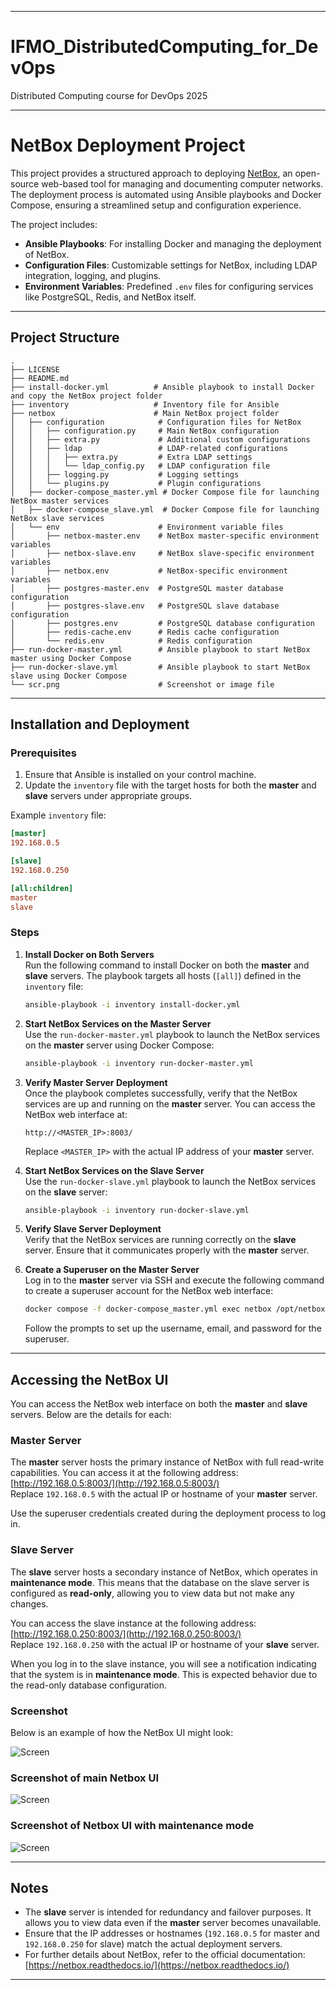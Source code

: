
---

# IFMO_DistributedComputing_for_DevOps

Distributed Computing course for DevOps 2025

---

# NetBox Deployment Project

This project provides a structured approach to deploying [NetBox](https://github.com/netbox-community/netbox), an open-source web-based tool for managing and documenting computer networks. The deployment process is automated using Ansible playbooks and Docker Compose, ensuring a streamlined setup and configuration experience.

The project includes:
- **Ansible Playbooks**: For installing Docker and managing the deployment of NetBox.
- **Configuration Files**: Customizable settings for NetBox, including LDAP integration, logging, and plugins.
- **Environment Variables**: Predefined `.env` files for configuring services like PostgreSQL, Redis, and NetBox itself.

---

## Project Structure

```
.
├── LICENSE
├── README.md
├── install-docker.yml          # Ansible playbook to install Docker and copy the NetBox project folder
├── inventory                   # Inventory file for Ansible
├── netbox                      # Main NetBox project folder
│   ├── configuration            # Configuration files for NetBox
│   │   ├── configuration.py     # Main NetBox configuration
│   │   ├── extra.py             # Additional custom configurations
│   │   ├── ldap                 # LDAP-related configurations
│   │   │   ├── extra.py         # Extra LDAP settings
│   │   │   └── ldap_config.py   # LDAP configuration file
│   │   ├── logging.py           # Logging settings
│   │   └── plugins.py           # Plugin configurations
│   ├── docker-compose_master.yml # Docker Compose file for launching NetBox master services
│   ├── docker-compose_slave.yml  # Docker Compose file for launching NetBox slave services
│   └── env                      # Environment variable files
│       ├── netbox-master.env    # NetBox master-specific environment variables
│       ├── netbox-slave.env     # NetBox slave-specific environment variables
│       ├── netbox.env           # NetBox-specific environment variables
│       ├── postgres-master.env  # PostgreSQL master database configuration
│       ├── postgres-slave.env   # PostgreSQL slave database configuration
│       ├── postgres.env         # PostgreSQL database configuration
│       ├── redis-cache.env      # Redis cache configuration
│       └── redis.env            # Redis configuration
├── run-docker-master.yml        # Ansible playbook to start NetBox master using Docker Compose
├── run-docker-slave.yml         # Ansible playbook to start NetBox slave using Docker Compose
└── scr.png                      # Screenshot or image file
```

---

## Installation and Deployment

### Prerequisites

1. Ensure that Ansible is installed on your control machine.
2. Update the `inventory` file with the target hosts for both the **master** and **slave** servers under appropriate groups.

Example `inventory` file:
```ini
[master]
192.168.0.5

[slave]
192.168.0.250

[all:children]
master
slave
```

### Steps

1. **Install Docker on Both Servers**  
   Run the following command to install Docker on both the **master** and **slave** servers. The playbook targets all hosts (`[all]`) defined in the `inventory` file:
   ```bash
   ansible-playbook -i inventory install-docker.yml
   ```

2. **Start NetBox Services on the Master Server**  
   Use the `run-docker-master.yml` playbook to launch the NetBox services on the **master** server using Docker Compose:
   ```bash
   ansible-playbook -i inventory run-docker-master.yml
   ```

3. **Verify Master Server Deployment**  
   Once the playbook completes successfully, verify that the NetBox services are up and running on the **master** server. You can access the NetBox web interface at:
   ```
   http://<MASTER_IP>:8003/
   ```
   Replace `<MASTER_IP>` with the actual IP address of your **master** server.

4. **Start NetBox Services on the Slave Server**  
   Use the `run-docker-slave.yml` playbook to launch the NetBox services on the **slave** server:
   ```bash
   ansible-playbook -i inventory run-docker-slave.yml
   ```

5. **Verify Slave Server Deployment**  
   Verify that the NetBox services are running correctly on the **slave** server. Ensure that it communicates properly with the **master** server.

6. **Create a Superuser on the Master Server**  
   Log in to the **master** server via SSH and execute the following command to create a superuser account for the NetBox web interface:
   ```bash
   docker compose -f docker-compose_master.yml exec netbox /opt/netbox/netbox/manage.py createsuperuser
   ```
   Follow the prompts to set up the username, email, and password for the superuser.

---

## Accessing the NetBox UI

You can access the NetBox web interface on both the **master** and **slave** servers. Below are the details for each:

### Master Server
The **master** server hosts the primary instance of NetBox with full read-write capabilities. You can access it at the following address:  
[http://192.168.0.5:8003/](http://192.168.0.5:8003/)  
Replace `192.168.0.5` with the actual IP or hostname of your **master** server.

Use the superuser credentials created during the deployment process to log in.

### Slave Server
The **slave** server hosts a secondary instance of NetBox, which operates in **maintenance mode**. This means that the database on the slave server is configured as **read-only**, allowing you to view data but not make any changes.  

You can access the slave instance at the following address:  
[http://192.168.0.250:8003/](http://192.168.0.250:8003/)  
Replace `192.168.0.250` with the actual IP or hostname of your **slave** server.

When you log in to the slave instance, you will see a notification indicating that the system is in **maintenance mode**. This is expected behavior due to the read-only database configuration.

### Screenshot
Below is an example of how the NetBox UI might look:

![Screen](./scr.png)

### Screenshot of main Netbox UI
![Screen](./scr_master.png)

### Screenshot of Netbox UI with **maintenance mode**
![Screen](./scr_slave.png)

---

## Notes

- The **slave** server is intended for redundancy and failover purposes. It allows you to view data even if the **master** server becomes unavailable.
- Ensure that the IP addresses or hostnames (`192.168.0.5` for master and `192.168.0.250` for slave) match the actual deployment servers.
- For further details about NetBox, refer to the official documentation: [https://netbox.readthedocs.io/](https://netbox.readthedocs.io/)

---